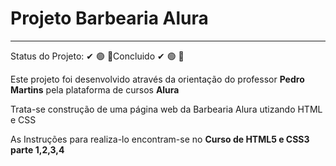 <h1>Projeto Barbearia Alura</h1>
<hr>
<p>Status do Projeto: &#x2714; &#x1F7E2; &#x1F4D7;Concluido  &#x2714; &#x1F7E2; &#x1F4D7; </p>
<p>Este projeto foi desenvolvido através da orientação do professor <strong>Pedro Martins</strong> pela plataforma de cursos <strong>Alura</strong></p>
<p>Trata-se construção de uma página web da Barbearia Alura utizando HTML e CSS</p>
<p></p>
<p>As Instruções para realiza-lo encontram-se no <strong>Curso de HTML5 e CSS3 parte 1,2,3,4</strong></p>